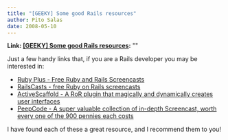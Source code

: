 ```yaml
---
title: "[GEEKY] Some good Rails resources"
author: Pito Salas
date: 2008-05-10
---
```


**Link: [[GEEKY] Some good Rails resources](None):** ""



Just a few handy links that, if you are a Rails developer you may be
interested in:

  * [Ruby Plus - Free Ruby and Rails Screencasts](<http://www.rubyplus.org/>)
  * [RailsCasts - free Ruby on Rails screencasts](<http://railscasts.com/>)
  * [ActiveScaffold - A RoR plugin that magically and dynamically creates user interfaces](<http://activescaffold.com/>)
  * [PeepCode - A super valuable collection of in-depth Screencast, worth every one of the 900 pennies each costs](<http://peepcode.com/>)

I have found each of these a great resource, and I recommend them to you!


